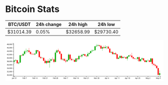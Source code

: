 # Bitcoin Stats

BTC/USDT|24h change|24h high|24h low|
|---|---|---|---|
|$31014.39|0.05%|$32658.99|$29730.40|

<img src="./chart.svg">
